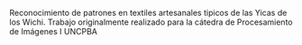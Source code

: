 Reconocimiento de patrones en textiles artesanales tipicos de las Yicas de los Wichi.
Trabajo originalmente realizado para la cátedra de Procesamiento de Imágenes I UNCPBA
